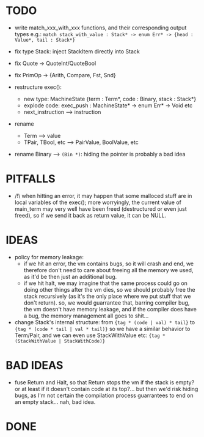 # TODO

- write match_xxx_with_xxx functions, and their corresponding output types
  e.g.: `match_stack_with_value : Stack* -> enum Err* -> {head : Value*, tail : Stack*}`

- fix type Stack: inject StackItem directly into Stack

- fix Quote -> QuoteInt/QuoteBool
- fix PrimOp -> {Arith, Compare, Fst, Snd}

- restructure exec():
  - new type: MachineState {term : Term*, code : Binary, stack : Stack*}
  - explode code:
    exec_push : MachineState* -> enum Err* -> Void
    etc
  - next_instruction --> instruction

- rename
  - Term --> value
  - TPair, TBool, etc --> PairValue, BoolValue, etc

- rename Binary --> `(Bin *)`: hiding the pointer is probably a bad idea

# PITFALLS
- /!\ when hitting an error, it may happen that some malloced stuff are in local
  variables of the exec(); more worryingly, the current value of main_term may
  very well have been freed (destructured or even just freed), so if we send it
  back as return value, it can be NULL.

# IDEAS
- policy for memory leakage:
  - if we hit an error, the vm contains bugs, so it will crash and end,
    we therefore don't need to care about freeing all the memory we used,
    as it'd be then just an additional bug.
  - if we hit halt, we may imagine that the same process could go on doing other things
    after the vm dies, so we should probably free the stack recursively
    (as it's the only place where we put stuff that we don't return).
  so, we would guarrantee that, barring compiler bug, the vm doesn't have memory leakage,
  and if the compiler does have a bug, the memory management all goes to shit...
- change Stack's internal structure:
  from `{tag * (code | val) * tail}` to `{tag * (code * tail | val * tail)}`
  so we have a similar behavior to Term/Pair, and we can even use
  StackWithValue etc:
  `{tag * (StackWithValue | StackWithCode)}`

# BAD IDEAS
- fuse Return and Halt, so that Return stops the vm if the stack is empty? or at least if
  it doesn't contain code at its top?... but then we'd risk hiding bugs, as I'm not certain
  the compilation process guarrantees to end on an empty stack... nah, bad idea.

# DONE